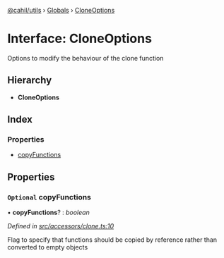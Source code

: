 [@cahil/utils](../README.md) › [Globals](../globals.md) › [CloneOptions](cloneoptions.md)

# Interface: CloneOptions

Options to modify the behaviour of the clone function

## Hierarchy

* **CloneOptions**

## Index

### Properties

* [copyFunctions](cloneoptions.md#optional-copyfunctions)

## Properties

### `Optional` copyFunctions

• **copyFunctions**? : *boolean*

*Defined in [src/accessors/clone.ts:10](https://github.com/cahilfoley/utils/blob/22bd396/src/accessors/clone.ts#L10)*

Flag to specify that functions should be copied by reference rather than converted to empty objects
